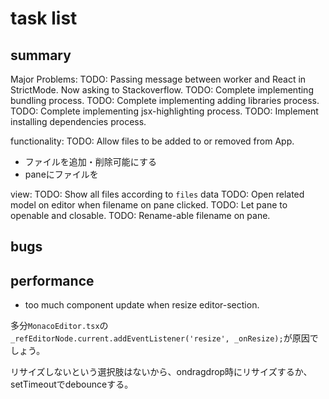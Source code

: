 # task list

## summary

Major Problems:
TODO: Passing message between worker and React in StrictMode.
Now asking to Stackoverflow.
TODO: Complete implementing bundling process.
TODO: Complete implementing adding libraries process.
TODO: Complete implementing jsx-highlighting process.
TODO: Implement installing dependencies process.



functionality:
TODO: Allow files to be added to or removed from App.

- ファイルを追加・削除可能にする
- paneにファイルを

view:
TODO: Show all files according to `files` data
TODO: Open related model on editor when filename on pane clicked.
TODO: Let pane to openable and closable.
TODO: Rename-able filename on pane.

## bugs

## performance

- too much component update when resize editor-section.

多分`MonacoEditor.tsx`の`_refEditorNode.current.addEventListener('resize', _onResize);`が原因でしょう。

リサイズしないという選択肢はないから、ondragdrop時にリサイズするか、setTimeoutでdebounceする。

